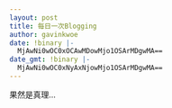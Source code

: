```yaml
---
layout: post
title: 每日一次Blogging
author: gavinkwoe
date: !binary |-
  MjAwNi0wOC0xOCAwMDowMjo1OSArMDgwMA==
date_gmt: !binary |-
  MjAwNi0wOC0xNyAxNjowMjo1OSArMDgwMA==
---
```

果然是真理...
 
 
